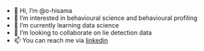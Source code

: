 - 👋 Hi, I’m @o-hisama
- 👀 I’m interested in behavioural science and behavioural profiling
- 🌱 I’m currently learning data science
- 💞️ I’m looking to collaborate on lie detection data 
- 📫 You can reach me via <a href="https://www.linkedin.com/in/olgagajewska/"> linkedin</a>

<!---
o-hisama/o-hisama is a ✨ special ✨ repository because its `README.md` (this file) appears on your GitHub profile.
You can click the Preview link to take a look at your changes.
--->
